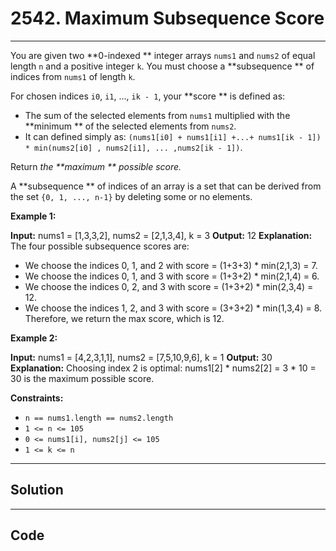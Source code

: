 # 2542. Maximum Subsequence Score

---

You are given two **0-indexed ** integer arrays `nums1` and `nums2` of equal length `n` and a positive integer `k`. You must choose a **subsequence ** of indices from `nums1` of length `k`.

For chosen indices `i0`, `i1`, ..., `ik - 1`, your **score ** is defined as:

  * The sum of the selected elements from `nums1` multiplied with the **minimum ** of the selected elements from `nums2`.
  * It can defined simply as: `(nums1[i0] + nums1[i1] +...+ nums1[ik - 1]) * min(nums2[i0] , nums2[i1], ... ,nums2[ik - 1])`.



Return _the **maximum ** possible score._

A **subsequence ** of indices of an array is a set that can be derived from the set `{0, 1, ..., n-1}` by deleting some or no elements.

 

**Example 1:**


**Input:** nums1 = [1,3,3,2], nums2 = [2,1,3,4], k = 3
**Output:** 12
**Explanation:** 
The four possible subsequence scores are:
- We choose the indices 0, 1, and 2 with score = (1+3+3) * min(2,1,3) = 7.
- We choose the indices 0, 1, and 3 with score = (1+3+2) * min(2,1,4) = 6. 
- We choose the indices 0, 2, and 3 with score = (1+3+2) * min(2,3,4) = 12. 
- We choose the indices 1, 2, and 3 with score = (3+3+2) * min(1,3,4) = 8.
Therefore, we return the max score, which is 12.


**Example 2:**


**Input:** nums1 = [4,2,3,1,1], nums2 = [7,5,10,9,6], k = 1
**Output:** 30
**Explanation:** 
Choosing index 2 is optimal: nums1[2] * nums2[2] = 3 * 10 = 30 is the maximum possible score.


 

**Constraints:**

  * `n == nums1.length == nums2.length`
  * `1 <= n <= 105`
  * `0 <= nums1[i], nums2[j] <= 105`
  * `1 <= k <= n`

---

## Solution



---

## Code
```python


```